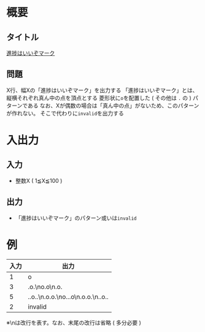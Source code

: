 # 概要
## タイトル
[進捗はいいぞマーク](https://codeiq.jp/q/3355)

## 問題
X行、幅Xの「進捗はいいぞマーク」を出力する
「進捗はいいぞマーク」とは、縦横それぞれ真ん中の点を頂点とする
菱形状に`o`を配置した ( その他は `.` の ) パターンである
なお、Xが偶数の場合は「真ん中の点」がないため、このパターンが作れない。
そこで代わりに`invalid`を出力する

# 入出力
## 入力
* 整数X ( 1≦X≦100 )

## 出力
* 「進捗はいいぞマーク」のパターン或いは`invalid`

# 例
|入力|出力|
|-|-|
|1|o|
|3|.o.\no.o\n.o.|
|5|..o..\n.o.o.\no...o\n.o.o.\n..o..|
|2|invalid|

※\nは改行を表す。なお、末尾の改行は省略 ( 多分必要 )
